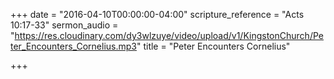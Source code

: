 +++
date = "2016-04-10T00:00:00-04:00"
scripture_reference = "Acts 10:17-33"
sermon_audio = "https://res.cloudinary.com/dy3wlzuye/video/upload/v1/KingstonChurch/Peter_Encounters_Cornelius.mp3"
title = "Peter Encounters Cornelius"

+++
